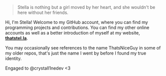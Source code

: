 > Stella is nothing but a girl moved by her heart, and she wouldn't be here without her friends.

Hi, I'm Stella! Welcome to my GitHub account, where you can find my programming projects and contributions. You can find my other online accounts as well as a better introduction of myself at my website, [**thatstel.la**](https://thatstel.la).

You may occasionally see references to the name ThatsNiceGuy in some of my older repos, that's just the name I went by before I found my true identity.

Engaged to @crystall1nedev <3
